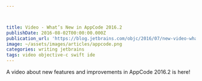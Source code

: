 ```yaml
---



title: Video - What’s New in AppCode 2016.2
publishDate: 2016-08-02T00:00:00.000Z
publication_url: 'https://blog.jetbrains.com/objc/2016/07/new-video-whats-new-in-appcode-2016-2/'
image: ~/assets/images/articles/appcode.png
categories: writing jetbrains
tags: video objective-c swift ide
---
```


A video about new features and improvements in AppCode 2016.2 is here!

